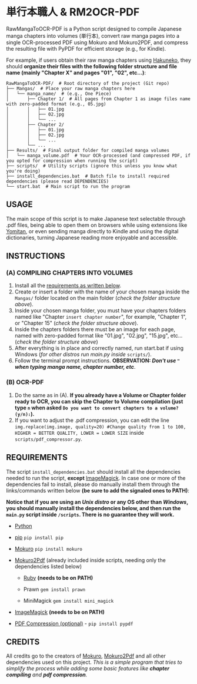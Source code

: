 # **単行本職人 & RM2OCR-PDF**

RawMangaToOCR-PDF is a Python script designed to compile Japanese manga chapters into volumes (単行本), convert raw manga pages into a single OCR-processed PDF using Mokuro and Mokuro2PDF, and compress the resulting file with PyPDF for efficient storage (e.g., for Kindle).

For example, if users obtain their raw manga chapters using [Hakuneko](https://github.com/manga-download/hakuneko), they should **organize their files with the following folder structure and file name (mainly "Chapter X" and pages "01", "02", etc...)**:

```
RawMangaToOCR-PDF/  # Root directory of the project (Git repo)
├── Mangas/  # Place your raw manga chapters here
│   └── manga_name/  # (e.g., One Piece)
│       ├── Chapter 1/  # All pages from Chapter 1 as image files name with zero-padded format (e.g., 05.jpg)
│       │   ├── 01.jpg
│       │   ├── 02.jpg
│       │   └── ...
│       ├── Chapter 2/
│       │   ├── 01.jpg
│       │   ├── 02.jpg
│       │   └── ...
│       └── ...
├── Results/  # Final output folder for compiled manga volumes
│   └── manga_volume.pdf  # Your OCR-processed (and compressed PDF, if you opted for compression when running the script)
├── scripts/  # Utility scripts (ignore this unless you know what you're doing)
├── install_dependencies.bat  # Batch file to install required dependencies (please read DEPENDENCIES)
└── start.bat  # Main script to run the program
```

## USAGE

The main scope of this script is to make Japanese text selectable through .pdf files, being able to open them on browsers while using extensions like [Yomitan](https://github.com/yomidevs/yomitan), or even sending manga directly to Kindle and using the digital dictionaries, turning Japanese reading more enjoyable and accessible.

## INSTRUCTIONS

### (A) COMPILING CHAPTERS INTO VOLUMES
1. Install all the [requirements as written below](#requirements).
2. Create or insert a folder with the name of your chosen manga inside the `Mangas/` folder located on the main folder (*check the folder structure above*).
3. Inside your chosen manga folder, you must have your chapters folders named like "Chapter `insert chapter number`", for example, "Chapter 1", or "Chapter 15" (*check the folder structure above*).
4. Inside the chapters folders there must be an image for each page, named with zero-padded format like "01.jpg", "02.jpg", "15.jpg", etc... (*check the folder structure above*)
5. After everything is in place and correctly named, run start.bat if using Windows (*for other distros run main.py inside* `scripts/`).
6. Follow the terminal prompt instructions. **OBSERVATION: *Don't use `"` when typing manga name, chapter number, etc***.
### (B) OCR-PDF
1. Do the same as in (A). **If you already have a Volume or Chapter folder ready to OCR, you can skip the Chapter to Volume compilation (just type `n` when asked `Do you want to convert chapters to a volume? (y/n):`).**
2. If you want to adjust the .pdf compression, you can edit the line `img.replace(img.image, quality=20) #Change quality from 1 to 100, HIGHER = BETTER QUALITY, LOWER = LOWER SIZE` inside `scripts/pdf_compressor.py`.

## REQUIREMENTS

The script `install_dependencies.bat` should install all the dependencies needed to run the script, **except** [ImageMagick](https://imagemagick.org/script/download.php). In case one or more of the dependencies fail to install, please do manually install them through the links/commands written below **(be sure to add the signaled ones to PATH)**:

**Notice that if you are using an *Unix distro* or any OS other than *Windows*, you should manually install the dependencies below, and then run the `main.py` script inside `/scripts`. There is no guarantee they will work.**

- [Python](https://www.python.org/downloads/)

- [pip](https://pypi.org/project/pip/) `pip install pip`

- [Mokuro](https://github.com/kha-white/mokuro) `pip install mokuro`

- [Mokuro2Pdf](https://github.com/Kartoffel0/Mokuro2Pdf) (already included inside scripts, needing only the dependencies listed below)

  - [Ruby](https://rubyinstaller.org/downloads/) **(needs to be on PATH)**

  - Prawn `gem install prawn`

  - MiniMagick `gem install mini_magick`

- [ImageMagick](https://imagemagick.org/script/download.php) **(needs to be on PATH)**

- [PDF Compression (optional)](https://pypdf.readthedocs.io/en/stable/user/file-size.html) - `pip install pypdf`

## CREDITS

All credits go to the creators of [Mokuro](https://github.com/kha-white/mokuro), [Mokuro2Pdf](https://github.com/Kartoffel0/Mokuro2Pdf) and all other dependencies used on this project. *This is a simple program that tries to simplify the process while adding some basic features like **chapter compiling** and **pdf compression**.*
